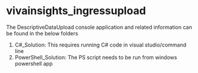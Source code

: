 # vivainsights_ingressupload

The DescriptiveDataUpload console application and related information can be found in the below folders
1. C#_Solution: This requires running C# code in visual studio/command line 
2. PowerShell_Solution: The PS script needs to be run from windows powershell app 
